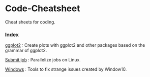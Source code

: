 # Code-Cheatsheet
Cheat sheets for coding. 

### Index

[ggplot2](./ggplot2.md) : Create plots with ggplot2 and other packages based on the grammar of ggplot2.

[Submit job](./submit_job.md) : Parallelize jobs on Linux. 

[Windows](./Windows.md) : Tools to fix strange issues created by Window10.

